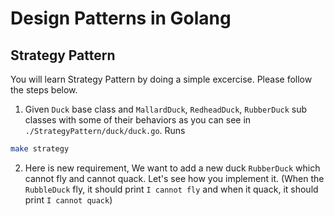# Design Patterns in Golang

## Strategy Pattern

You will learn Strategy Pattern by doing a simple excercise. Please follow the steps below.

1. Given `Duck` base class and `MallardDuck`, `RedheadDuck`, `RubberDuck` sub classes with some of their behaviors as you can see in `./StrategyPattern/duck/duck.go`. Runs

```sh
make strategy
```

2. Here is new requirement, We want to add a new duck `RubberDuck` which cannot fly and cannot quack. Let's see how you implement it. (When the `RubbleDuck` fly, it should print `I cannot fly` and when it quack, it should print `I cannot quack`)
